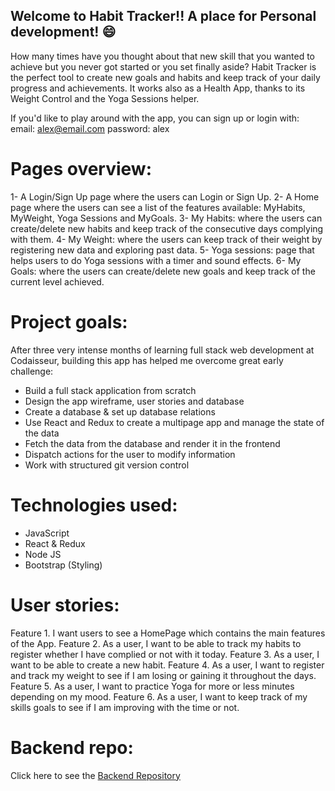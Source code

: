 ## Welcome to Habit Tracker!! A place for Personal development! 😄

How many times have you thought about that new skill that you wanted to achieve but you never got started or you set finally aside?
Habit Tracker is the perfect tool to create new goals and habits and keep track of your daily progress and achievements. It works also as a Health App, thanks to its Weight Control and the Yoga Sessions helper.

If you'd like to play around with the app, you can sign up or login with:
          email: alex@email.com
          password: alex

# Pages overview:
1- A Login/Sign Up page where the users can Login or Sign Up.
2- A Home page where the users can see a list of the features available: MyHabits, MyWeight, Yoga Sessions and MyGoals.
3- My Habits: where the users can create/delete new habits and keep track of the consecutive days complying with them.
4- My Weight: where the users can keep track of their weight by registering new data and exploring past data.
5- Yoga sessions: page that helps users to do Yoga sessions with a timer and sound effects.
6- My Goals: where the users can create/delete new goals and keep track of the current level achieved.

# Project goals:
After three very intense months of learning full stack web development at Codaisseur, building this app has helped me overcome great early challenge:

- Build a full stack application from scratch
- Design the app wireframe, user stories and database
- Create a database & set up database relations
- Use React and Redux to create a multipage app and manage the state of the data
- Fetch the data from the database and render it in the frontend
- Dispatch actions for the user to modify information
- Work with structured git version control

# Technologies used:
- JavaScript
- React & Redux
- Node JS
- Bootstrap (Styling)

# User stories:
Feature 1. I want users to see a HomePage which contains the main features of the App.
Feature 2. As a user, I want to be able to track my habits to register whether I have complied or not with it today.
Feature 3. As a user, I want to be able to create a new habit.
Feature 4. As a user, I want to register and track my weight to see if I am losing or gaining it throughout the days.
Feature 5. As a user, I want to practice Yoga for more or less minutes depending on my mood.
Feature 6. As a user, I want to keep track of my skills goals to see if I am improving with the time or not.

# Backend repo:
Click here to see the [Backend Repository](https://github.com/fernandocorrearuiz/HabitTracker-backend)
